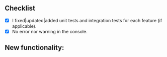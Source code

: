 ## Checklist
- [x] I fixed|updated|added unit tests and integration tests for each feature (if applicable).
- [x] No error nor warning in the console.
## New functionality:
